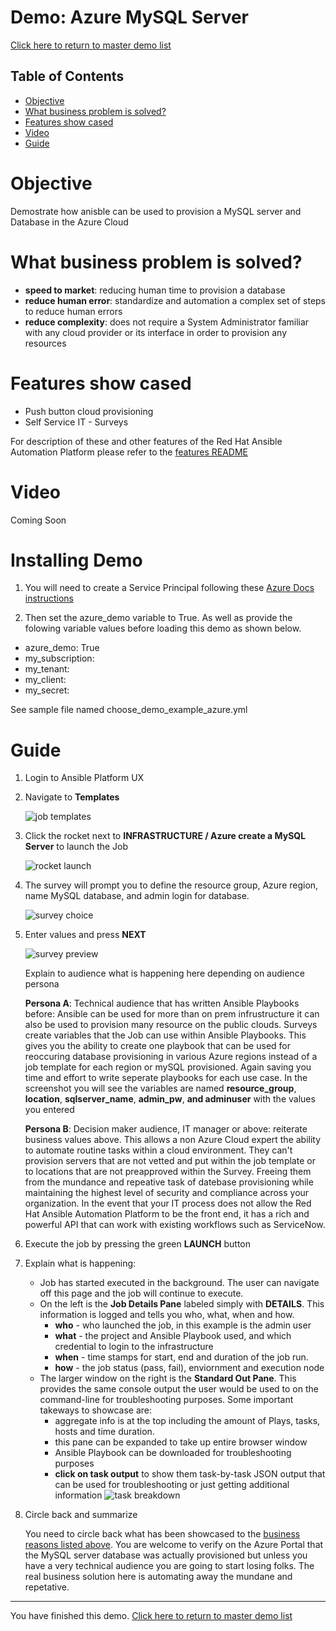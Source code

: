 # Demo: Azure MySQL Server

[Click here to return to master demo list](../../README.md#demo-repository)

## Table of Contents

* [Objective](#objective)
* [What business problem is solved?](#what-business-problem-is-solved)
* [Features show cased](#features-show-cased)
* [Video](#video)
* [Guide](#guide)

# Objective

Demostrate how anisble can be used to provision a MySQL server and Database in the Azure Cloud

# What business problem is solved?

- **speed to market**:
reducing human time to provision a database
- **reduce human error**:
standardize and automation a complex set of steps to reduce human errors
- **reduce complexity**:
does not require a System Administrator familiar with any cloud provider or its interface in order to provision any resources
  

# Features show cased

- Push button cloud provisioning 
- Self Service IT - Surveys

For description of these and other features of the Red Hat Ansible Automation Platform please refer to the [features README](../features.md)

# Video

Coming Soon

# Installing Demo

1. You will need to create a Service Principal following these [Azure Docs instructions](https://docs.microsoft.com/en-us/azure/active-directory/develop/howto-create-service-principal-portal)

2. Then set the azure_demo variable to True. As well as provide the folowing variable values before loading this demo as shown below.
 - azure_demo: True
 - my_subscription:
 - my_tenant: 
 - my_client: 
 - my_secret: 

 See sample file named choose_demo_example_azure.yml

# Guide

1. Login to Ansible Platform UX

2. Navigate to **Templates**

     ![job templates](../../images/templates.png)

3. Click the rocket next to **INFRASTRUCTURE / Azure create a MySQL Server** to launch the Job

     ![rocket launch](../../images/rocket.png)

4.  The survey will prompt you to define the resource group, Azure region, name MySQL database, and admin login for database.

     ![survey choice](../../images/azure_mysql_server/azure_mysql_survey.jpeg)

5. Enter values and press **NEXT**      

     ![survey preview](../../images/azure_mysql_server/azure_mysql_survey_preview.jpeg)

     Explain to audience what is happening here depending on audience persona

    **Persona A**: Technical audience that has written Ansible Playbooks before:
    Ansible can be used for more than on prem infrustructure it can also be used to provision many resource on the public clouds. Surveys create variables that the Job can use within Ansible Playbooks. This gives you the ability to create one playbook that can be used for reoccuring database provisioning in various Azure regions instead of a job template for each region or mySQL provisioned.  Again saving you time and effort to write seperate playbooks for each use case.  In the screenshot you will see the variables are named **resource_group**, **location**, **sqlserver_name**, **admin_pw**, **and adminuser** with the values you entered

    **Persona B**: Decision maker audience, IT manager or above:
    reiterate business values above.  This allows a non Azure Cloud expert the ability to automate routine tasks within a cloud environment.  They can't provision servers that are not vetted and put within the job template or to locations that are not preapproved within the Survey. Freeing them from the mundance and repeative task of datebase provisioning while maintaining the highest level of security and compliance across your organization. In the event that your IT process does not allow the Red Hat Ansible Automation Platform to be the front end, it has a rich and powerful API that can work with existing workflows such as ServiceNow.

6. Execute the job by pressing the green **LAUNCH** button

7. Explain what is happening:

     - Job has started executed in the background.  The user can navigate off this page and the job will continue to execute.
     - On the left is the **Job Details Pane** labeled simply with **DETAILS**.  This information is logged and tells you who, what, when and how.
       - **who** - who launched the job, in this example is the admin user
       - **what** - the project and Ansible Playbook used, and which credential to login to the infrastructure
       - **when** - time stamps for start, end and duration of the job run.
       - **how** - the job status (pass, fail), enviornment and execution node
     - The larger window on the right is the **Standard Out Pane**.  This provides the same console output the user would be used to on the command-line for troubleshooting purposes.  Some important takeways to showcase are:
       - aggregate info is at the top including the amount of Plays, tasks, hosts and time duration.
       - this pane can be expanded to take up entire browser window
       - Ansible Playbook can be downloaded for troubleshooting purposes
       - **click on task output** to show them task-by-task JSON output that can be used for troubleshooting or just getting additional information
       ![task breakdown](../../images/azure_mysql_server/azure_mysql_task_output.jpeg)

8. Circle back and summarize

     You need to circle back what has been showcased to the [business reasons listed above](#what-business-problem-is-solved).  You are welcome to verify on the Azure Portal that the MySQL server database was actually provisioned but unless you have a very technical audience you are going to start losing folks.  The real business solution here is automating away the mundane and repetative. 



---
You have finished this demo.  [Click here to return to master demo list](../../README.md#demo-repository)
